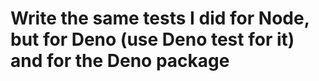 # Write the same tests I did for Node, but for Deno (use Deno test for it) and for the Deno package
